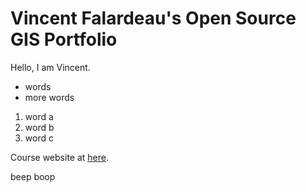 # Vincent Falardeau's Open Source GIS Portfolio
Hello, I am Vincent.

- words
- more words

1. word a
2. word b
2. word c

Course website at [here](https://gis4dev.github.io).

beep boop
